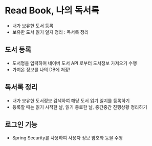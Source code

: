 # Read Book, 나의 독서록
* 내가 보유한 도서 등록
* 보유한 도서 읽기 일지 정리 : 독서록 정리 

## 도서 등록
* 도서명을 입력하여 네이버 도서 API 로부터 도서정보 가져오기 수행
* 가져온 정보를 나의 DB에 저장!

## 독서록 정리
* 내가 보유한 도서정보 검색하여 해당 도서 읽기 일지를 등록하기 
* 등록할 때는 읽기 시작한 날, 읽기 종료한 날, 중간중간 진행상황 정리하기

## 로그인 기능
* Spring Security를 사용하여 사용자 정보 암호화 등을 수행
